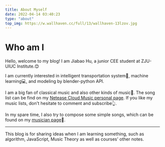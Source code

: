 ```yaml
---
title: About Myself
date: 2022-04-14 03:40:23
type: "about"
top_img: https://w.wallhaven.cc/full/13/wallhaven-13lzov.jpg
---
```

# Who am I
Hello, welcome to my blog! I am Jiabao Hu, a junior CEE student at ZJU-UIUC Institute.:blush:

I am currently interested in intelligent transportation system:car:, machine learning:computer:, and modeling by blender-python API.

I am a big fan of classical music and also other kinds of music:musical_note:. The song list can be find on my [Netease Cloud Music personal page](https://music.163.com/#/user/home?id=31302645). If you like my music lists, don't hesitate to comment and subscribe:point_up_2:. 

In my spare time, I also try to compose some simple songs, which can be found on my [musician page](https://music.163.com/#/artist?id=35422348):musical_keyboard:.
***
This blog is for sharing ideas when I am learning something, such as algorithm, JavaScript, Music Theory as well as  courses' other notes.
